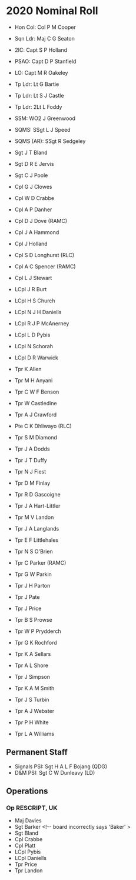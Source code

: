 # 2020 Nominal Roll

* Hon Col: Col P M Cooper
* Sqn Ldr: Maj C G Seaton
* 2IC: Capt S P Holland
* PSAO: Capt D P Stanfield
* LO: Capt M R Oakeley
* Tp Ldr: Lt G Bartie
* Tp Ldr: Lt S J Castle
* Tp Ldr: 2Lt L Foddy
* SSM: WO2 J Greenwood
* SQMS: SSgt L J Speed
* SQMS (AR): SSgt R Sedgeley

* Sgt J T Bland
* Sgt D R E Jervis
* Sgt C J Poole
* Cpl G J Clowes
* Cpl W D Crabbe
* Cpl A P Danher
* Cpl D J Dove (RAMC)
* Cpl J A Hammond
* Cpl J Holland
* Cpl S D Longhurst (RLC)
* Cpl A C Spencer (RAMC)
* Cpl L J Stewart
* LCpl J R Burt
* LCpl H S Church
* LCpl N J H Daniells
* LCpl R J P McAnerney
* LCpl L D Pybis
* LCpl N Schorah
* LCpl D R Warwick
* Tpr K Allen
* Tpr M H Anyani
* Tpr C W F Benson
* Tpr W Castledine
* Tpr A J Crawford
* Pte C K Dhliwayo (RLC)
* Tpr S M Diamond
* Tpr J A Dodds
* Tpr J T Duffy
* Tpr N J Fiest
* Tpr D M Finlay
* Tpr R D Gascoigne
* Tpr J A Hart-Littler
* Tpr M V Landon
* Tpr J A Langlands
* Tpr E F Littlehales
* Tpr N S O'Brien
* Tpr C Parker (RAMC)
* Tpr G W Parkin
* Tpr J H Parton
* Tpr J Pate
* Tpr J Price
* Tpr B S Prowse
* Tpr W P Prydderch
* Tpr G K Rochford
* Tpr K A Sellars
* Tpr A L Shore
* Tpr J Simpson
* Tpr K A M Smith
* Tpr J S Turbin
* Tpr A J Webster
* Tpr P H White
* Tpr L A Williams

## Permanent Staff

* Signals PSI: Sgt H A L F Bojang (QDG)
* D&M PSI: Sgt C W Dunleavy (LD)

## Operations

### Op RESCRIPT, UK

* Maj Davies
* Sgt Barker <!-- board incorrectly says 'Baker' >
* Sgt Bland
* Cpl Crabbe
* Cpl Platt
* LCpl Pybis
* LCpl Daniells
* Tpr Price
* Tpr Landon
